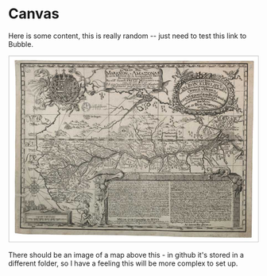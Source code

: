 # Canvas

Here is some content, this is really random -- just need to test this link to Bubble.

![](../../.gitbook/assets/mapa-amazonas.jpg)

There should be an image of a map above this - in github it's stored in a different folder, so I have a feeling this will be more complex to set up.

